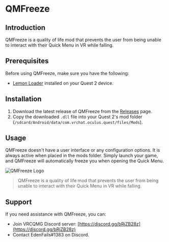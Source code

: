 # QMFreeze



## Introduction

QMFreeze is a quality of life mod that prevents the user from being unable to interact with their Quick Menu in VR while falling.

## Prerequisites

Before using QMFreeze, make sure you have the following:

- [Lemon Loader]([https://lemonloader.github.io/](https://github.com/LemonLoader/MelonLoader/releases/tag/0.1.1)) installed on your Quest 2 device.

## Installation

1. Download the latest release of QMFreeze from the [Releases](https://github.com/EdenFails/QMFreeze/releases) page.
2. Copy the downloaded `.dll` file into your Quest 2's mod folder (`/sdcard/Android/data/com.vrchat.oculus.quest/files/Mods`).

## Usage

QMFreeze doesn't have a user interface or any configuration options. It is always active when placed in the mods folder. Simply launch your game, and QMFreeze will automatically freeze you when opening the Quick Menu.

![QMFreeze Logo](https://www.thoughtco.com/thmb/jHM3w0h1wy5qwc-GdcsN0ZWcmC8=/1500x0/filters:no_upscale():max_bytes(150000):strip_icc()/Brain-freeze-58ebf81b5f9b58ef7ea02513.jpg)

> QMFreeze is a quality of life mod that prevents the user from being unable to interact with their Quick Menu in VR while falling.
## Support

If you need assistance with QMFreeze, you can:

- Join VRCQMG Discord server: [https://discord.gg/bRjZB28z](https://discord.gg/bRjZB28z)
- Contact EdenFails#1383 on Discord.
